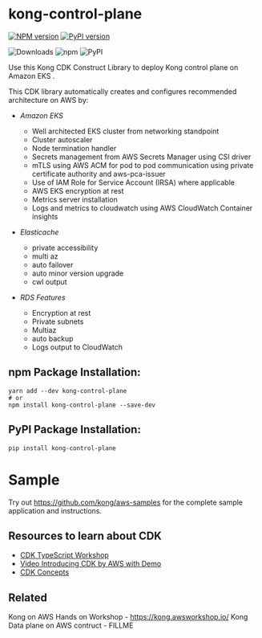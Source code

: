 # kong-control-plane

[![NPM version](https://badge.fury.io/js/kong-control-plane.svg)](https://badge.fury.io/js/kong-control-plane)
[![PyPI version](https://badge.fury.io/py/kong-control-plane.svg)](https://badge.fury.io/py/kong-control-plane)

![Downloads](https://img.shields.io/badge/-DOWNLOADS:-brightgreen?color=gray)
![npm](https://img.shields.io/npm/dt/kong-control-plane?label=npm&color=orange)
![PyPI](https://img.shields.io/pypi/dm/kong-control-plane?label=pypi&color=blue)

Use this Kong CDK Construct Library to deploy Kong control plane on Amazon EKS .

This CDK library automatically creates and configures recommended architecture on AWS by:

* *Amazon EKS*

  * Well architected EKS cluster from networking standpoint
  * Cluster autoscaler
  * Node termination handler
  * Secrets management from AWS Secrets Manager using CSI driver
  * mTLS using AWS ACM for pod to pod communication using private certificate authority and aws-pca-issuer
  * Use of IAM Role for Service Account (IRSA) where applicable
  * AWS EKS encryption at rest
  * Metrics server installation
  * Logs and metrics to cloudwatch using AWS CloudWatch Container insights
* *Elasticache*

  * private accessibility
  * multi az
  * auto failover
  * auto minor version upgrade
  * cwl output
* *RDS Features*

  * Encryption at rest
  * Private subnets
  * Multiaz
  * auto backup
  * Logs output to CloudWatch

## npm Package Installation:

```
yarn add --dev kong-control-plane
# or
npm install kong-control-plane --save-dev
```

## PyPI Package Installation:

```
pip install kong-control-plane
```

# Sample

Try out https://github.com/kong/aws-samples for the complete sample application and instructions.

## Resources to learn about CDK

* [CDK TypeScript Workshop](https://cdkworkshop.com/20-typescript.html)
* [Video Introducing CDK by AWS with Demo](https://youtu.be/ZWCvNFUN-sU)
* [CDK Concepts](https://youtu.be/9As_ZIjUGmY)

## Related

Kong on AWS Hands on Workshop - https://kong.awsworkshop.io/
Kong Data plane on AWS contruct - FILLME
